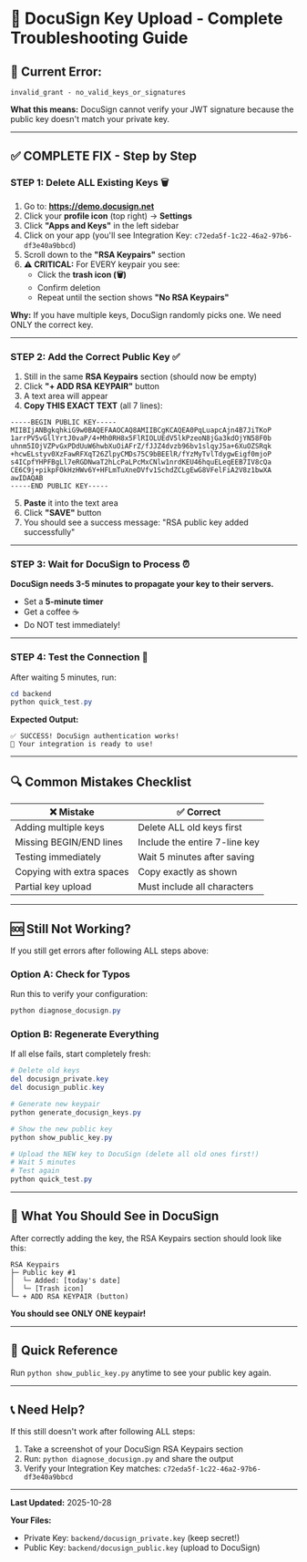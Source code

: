 # 🔧 DocuSign Key Upload - Complete Troubleshooting Guide

## 🚨 **Current Error:**
```
invalid_grant - no_valid_keys_or_signatures
```

**What this means:** DocuSign cannot verify your JWT signature because the public key doesn't match your private key.

---

## ✅ **COMPLETE FIX - Step by Step**

### **STEP 1: Delete ALL Existing Keys** 🗑️

1. Go to: **https://demo.docusign.net**
2. Click your **profile icon** (top right) → **Settings**
3. Click **"Apps and Keys"** in the left sidebar
4. Click on your app (you'll see Integration Key: `c72eda5f-1c22-46a2-97b6-df3e40a9bbcd`)
5. Scroll down to the **"RSA Keypairs"** section
6. **⚠️ CRITICAL:** For EVERY keypair you see:
   - Click the **trash icon (🗑️)**
   - Confirm deletion
   - Repeat until the section shows **"No RSA Keypairs"**

**Why:** If you have multiple keys, DocuSign randomly picks one. We need ONLY the correct key.

---

### **STEP 2: Add the Correct Public Key** ✅

1. Still in the same **RSA Keypairs** section (should now be empty)
2. Click **"+ ADD RSA KEYPAIR"** button
3. A text area will appear
4. **Copy THIS EXACT TEXT** (all 7 lines):

```
-----BEGIN PUBLIC KEY-----
MIIBIjANBgkqhkiG9w0BAQEFAAOCAQ8AMIIBCgKCAQEA0PqLuapcAjn4B7JiTKoP
1arrPV5vGllYrtJ0vaP/4+Mh0RH8x5FlRIOLUEdV5lkPzeoN8jGa3kdOjYN58F0b
uhnm5IOjVZPvGxPDdUuW6hwbXuOiAFrZ/fJJZ4dvzb96bv1slqyJ5a+6XuOZSRqk
+hcwELstyv0XzFawRFXqT26ZlpyCMDs75C9bBEElR/fYzMyTvlTdygwEigf0mjoP
s4ICpfYHPFBgLl7eRGDNwaT2hLcPaLPcMxCNlw1nrdKEU46hquELeqEEB7IV8cQa
CE6C9j+pikpFOkHzHWv6Y+HFLmTuXneDVfv1SchdZCLgEwG8VFelFiA2V8z1bwXA
awIDAQAB
-----END PUBLIC KEY-----
```

5. **Paste** it into the text area
6. Click **"SAVE"** button
7. You should see a success message: "RSA public key added successfully"

---

### **STEP 3: Wait for DocuSign to Process** ⏰

**DocuSign needs 3-5 minutes to propagate your key to their servers.**

- Set a **5-minute timer**
- Get a coffee ☕
- Do NOT test immediately!

---

### **STEP 4: Test the Connection** 🧪

After waiting 5 minutes, run:

```powershell
cd backend
python quick_test.py
```

**Expected Output:**
```
✅ SUCCESS! DocuSign authentication works!
🎉 Your integration is ready to use!
```

---

## 🔍 **Common Mistakes Checklist**

| ❌ Mistake | ✅ Correct |
|-----------|----------|
| Adding multiple keys | Delete ALL old keys first |
| Missing BEGIN/END lines | Include the entire 7-line key |
| Testing immediately | Wait 5 minutes after saving |
| Copying with extra spaces | Copy exactly as shown |
| Partial key upload | Must include all characters |

---

## 🆘 **Still Not Working?**

If you still get errors after following ALL steps above:

### Option A: Check for Typos

Run this to verify your configuration:
```powershell
python diagnose_docusign.py
```

### Option B: Regenerate Everything

If all else fails, start completely fresh:

```powershell
# Delete old keys
del docusign_private.key
del docusign_public.key

# Generate new keypair
python generate_docusign_keys.py

# Show the new public key
python show_public_key.py

# Upload the NEW key to DocuSign (delete all old ones first!)
# Wait 5 minutes
# Test again
python quick_test.py
```

---

## 📸 **What You Should See in DocuSign**

After correctly adding the key, the RSA Keypairs section should look like this:

```
RSA Keypairs
├─ Public key #1
│  └─ Added: [today's date]
│  └─ [Trash icon]
└─ + ADD RSA KEYPAIR (button)
```

**You should see ONLY ONE keypair!**

---

## 🎯 **Quick Reference**

Run `python show_public_key.py` anytime to see your public key again.

---

## 📞 **Need Help?**

If this still doesn't work after following ALL steps:

1. Take a screenshot of your DocuSign RSA Keypairs section
2. Run: `python diagnose_docusign.py` and share the output
3. Verify your Integration Key matches: `c72eda5f-1c22-46a2-97b6-df3e40a9bbcd`

---

**Last Updated:** 2025-10-28

**Your Files:**
- Private Key: `backend/docusign_private.key` (keep secret!)
- Public Key: `backend/docusign_public.key` (upload to DocuSign)



